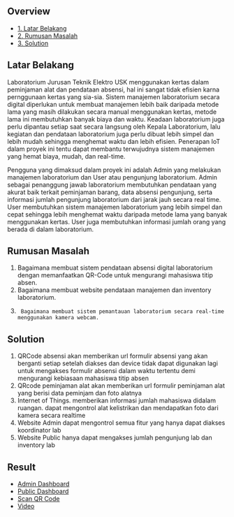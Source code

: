 ## Overview
- [1. Latar Belakang](https://github.com/allail-qadrillah/Electrical-Engineering-Design#latar-belakang)
- [2. Rumusan Masalah](https://github.com/allail-qadrillah/Electrical-Engineering-Design#rumusan-masalah)
- [3. Solution](https://github.com/allail-qadrillah/Electrical-Engineering-Design#solution)

## Latar Belakang
Laboratorium Jurusan Teknik Elektro USK menggunakan kertas dalam peminjaman alat dan pendataan absensi, hal ini sangat tidak efisien karna pernggunaan kertas yang sia-sia. Sistem manajemen laboratorium secara digital diperlukan untuk membuat manajemen lebih baik daripada metode lama yang masih dilakukan secara manual menggunakan kertas, metode lama ini membutuhkan banyak biaya dan waktu. Keadaan laboratorium juga perlu dipantau setiap saat secara langsung oleh Kepala Laboratorium, lalu kegiatan dan pendataan laboratorium juga perlu dibuat lebih simpel dan lebih mudah sehingga menghemat waktu dan lebih efisien. Penerapan IoT dalam proyek ini tentu dapat membantu terwujudnya sistem manajemen yang hemat biaya, mudah, dan real-time. 

Pengguna yang dimaksud dalam proyek ini adalah Admin yang melakukan manajemen laboratorium dan User atau pengunjung laboratorium. Admin sebagai penanggung jawab laboratorium membutuhkan pendataan yang akurat baik terkait peminjaman barang, data absensi pengunjung, serta informasi jumlah pengunjung laboratorium dari jarak jauh secara real time. User membutuhkan sistem manajemen laboratorium yang lebih simpel dan cepat sehingga lebih menghemat waktu daripada metode lama yang banyak menggunakan kertas. User juga membutuhkan informasi jumlah orang yang berada di dalam laboratorium. 

## Rumusan Masalah
1.	Bagaimana membuat sistem pendataan absensi digital laboratorium dengan memanfaatkan QR-Code untuk mengurangi mahasiswa titip absen.
2.	Bagaimana membuat website pendataan manajemen dan inventory laboratorium.
3.      Bagaimana membuat sistem pemantauan laboratorium secara real-time menggunakan kamera webcam. 

## Solution
1. QRCode absensi akan memberikan url formulir absensi yang akan berganti setiap setelah diakses dan device tidak dapat digunakan lagi untuk mengakses formulir absensi dalam waktu tertentu demi mengurangi kebiasaan mahasiswa titip absen
2. QRcode peminjaman alat akan memberikan url formulir peminjaman alat yang berisi data peminjam dan foto alatnya
3. Internet of Things. memberikan informasi jumlah mahasiswa didalam ruangan. dapat mengontrol alat kelistrikan dan mendapatkan foto dari kamera secara realtime
4. Website Admin dapat mengontrol semua fitur yang hanya dapat diakses koordinator lab
5. Website Public hanya dapat mengakses jumlah pengunjung lab dan inventory lab

## Result
- [Admin Dashboard](https://eed.2004105010047.repl.co/dashboard)
- [Public Dashboard](https://eed.2004105010047.repl.co/)
- [Scan QR Code](https://eed.2004105010047.repl.co/QRCode)
- [Video](https://vt.tiktok.com/ZS8UuSw8B/)
